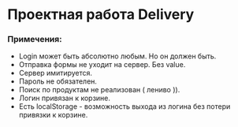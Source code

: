 #   Проектная работа Delivery 

### Примечения:

+ Login может быть абсолютно любым. Но он должен быть.
+ Отправка формы не уходит на сервер. Без value.
+ Сервер имитируется.
+ Пароль не обязателен.
+ Поиск по продуктам не реализован ( лениво )).
+ Логин привязан к корзине.
+ Есть localStorage - возможность выхода из логина без потери привязки к корзине.
